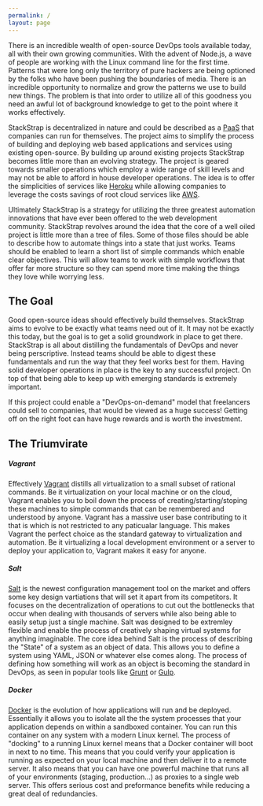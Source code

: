 ```yaml
---
permalink: /
layout: page
---
```


There is an incredible wealth of open-source DevOps tools available today, all
with their own growing communities. With the advent of Node.js, a wave of
people are working with the Linux command line for the first time. Patterns
that were long only the territory of pure hackers are being optioned by the
folks who have been pushing the boundaries of media. There is an incredible
opportunity to normalize and grow the patterns we use to build new things.
The problem is that into order to utilize all of this goodness you need an
awful lot of background knowledge to get to the point where it works
effectively.

StackStrap is decentralized in nature and could be described as a [PaaS] that
companies can run for themselves. The project aims to simplify the process of
building and deploying web based applications and services using existing
open-source. By building up around existing projects StackStrap becomes little
more than an evolving strategy. The project is geared towards smaller operations
which employ a wide range of skill levels and may not be able to afford in house
developer operations. The idea is to offer the simplicities of services like
[Heroku] while allowing companies to leverage the costs savings of root cloud
services like [AWS].

Ultimately StackStrap is a strategy for utilizing the three greatest
automation innovations that have ever been offered to the web development
community. StackStrap revolves around the idea that the core of a well oiled
project is little more than a tree of files. Some of those files should be able
to describe how to automate things into a state that just works. Teams should be
enabled to learn a short list of simple commands which enable clear objectives.
This will allow teams to work with simple workflows that offer far more
structure so they can spend more time making the things they love while worrying
less.

## The Goal

Good open-source ideas should effectively build themselves. StackStrap aims to
evolve to be exactly what teams need out of it. It may not be exactly this today,
but the goal is to get a solid groundwork in place to get there. StackStrap is all
about distilling the fundamentals of DevOps and never being perscriptive. Instead
teams should be able to digest these fundamentals and run the way that they feel
works best for them. Having solid developer operations in place is the key to any
successful project. On top of that being able to keep up with emerging standards
is extremely important.

If this project could enable a "DevOps-on-demand" model that freelancers could
sell to companies, that would be viewed as a huge success! Getting off on the
right foot can have huge rewards and is worth the investment.

## The Triumvirate

##### Vagrant

Effectively [Vagrant] distills all virtualization to a small subset of rational
commands. Be it virtualization on your local machine or on the cloud, Vagrant
enables you to boil down the process of creating/starting/stoping these machines
to simple commands that can be remembered and understood by anyone. Vagrant has
a massive user base contributing to it that is which is not restricted to any
paticualar language. This makes Vagrant the perfect choice as the standard
gateway to virtualization and automation. Be it virtualizing a local
development environment or a server to deploy your application to, Vagrant
makes it easy for anyone.

##### Salt

[Salt] is the newest configuration management tool on the market and offers
some key design vartiations that will set it apart from its competitors. It
focuses on the decentralization of operations to cut out the bottlenecks that
occur when dealing with thousands of servers while also being able to easily
setup just a single machine. Salt was designed to be extremley flexible and
enable the process of creatively shaping virtual systems for anything
imaginable. The core idea behind Salt is the process of describing the "State"
of a system as an object of data. This allows you to define a system using YAML,
JSON or whatever else comes along. The process of defining how something will
work as an object is becoming the standard in DevOps, as seen in popular tools
like [Grunt] or [Gulp].

##### Docker

[Docker] is the evolution of how applications will run and be deployed.
Essentially it allows you to isolate all the the system processes that your
application depends on within a sandboxed container. You can run this container
on any system with a modern Linux kernel. The process of "docking" to a running
Linux kernel means that a Docker container will boot in next to no time. This
means that you could verify your application is running as expected on your
local machine and then deliver it to a remote server.  It also means that you
can have one powerful machine that runs all of your environments (staging,
production...) as proxies to a single web server. This offers serious cost and
preformance benefits while reducing a great deal of redundancies.

[PaaS]: http://en.wikipedia.org/wiki/Platform_as_a_service
[Heroku]: https://www.heroku.com/
[AWS]: http://aws.amazon.com/
[Vagrant]: http://vagrantup.com/
[Salt]: http://saltstack.com/
[Grunt]: http://gruntjs.com/
[Gulp]: http://gulpjs.com/
[Docker]: https://www.docker.com/
